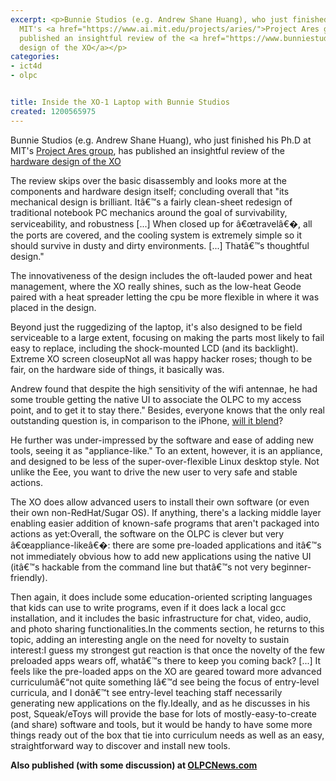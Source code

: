 ```yaml
---
excerpt: <p>Bunnie Studios (e.g. Andrew Shane Huang), who just finished his Ph.D at
  MIT's <a href="https://www.ai.mit.edu/projects/aries/">Project Ares group</a>, has
  published an insightful review of the <a href="https://www.bunniestudios.com/blog/?p=218">hardware
  design of the XO</a></p>
categories:
- ict4d
- olpc


title: Inside the XO-1 Laptop with Bunnie Studios
created: 1200565975
---
```

<p>Bunnie Studios (e.g. Andrew Shane Huang), who just finished his Ph.D at MIT's <a href="https://www.ai.mit.edu/projects/aries/">Project Ares group</a>, has published an insightful review of the <a href="https://www.bunniestudios.com/blog/?p=218">hardware design of the XO</a></p>

<p>The review skips over the basic disassembly and looks more at the components and hardware design itself; concluding overall that "its mechanical design is brilliant. Itâ€™s a fairly clean-sheet redesign of traditional notebook PC mechanics around the goal of survivability, serviceability, and robustness [...] When closed up for â€œtravelâ€�, all the ports are covered, and the cooling system is extremely simple so it should survive in dusty and dirty environments. [...] Thatâ€™s thoughtful design." </p>

<p>The innovativeness of the design includes the oft-lauded power and heat management, where the XO really shines, such as the low-heat Geode paired with a heat spreader letting the cpu be more flexible in where it was placed in the design.</p>

<p>Beyond just the ruggedizing of the laptop, it's also designed to be field serviceable to a large extent, focusing on making the parts most likely to fail easy to replace, including the shock-mounted LCD (and its backlight). <a href="https://www.bunniestudios.com/blog/?p=218" target="_blank"></a><br />Extreme XO screen closeupNot all was happy hacker roses; though to be fair, on the hardware side of things, it basically was.  </p>

<p>Andrew found that despite the high sensitivity of the wifi antennae, he had some trouble getting the native UI to associate the OLPC to my access point, and to get it to stay there." Besides, everyone knows that the only real outstanding question is, in comparison to the iPhone, <a href="https://www.willitblend.com/videos.aspx?type=unsafe&video=iphone" target="_new">will it blend</a>?</p>

<p>He further was under-impressed by the software and ease of adding new tools, seeing it as "appliance-like."  To an extent, however, it is an appliance, and designed to be less of the super-over-flexible Linux desktop style.  Not unlike the Eee, you want to drive the new user to very safe and stable actions.  </p>

<p>The XO does allow advanced users to install their own software (or even their own non-RedHat/Sugar OS).  If anything, there's a lacking middle layer enabling easier addition of known-safe programs that aren't packaged into actions as yet:Overall, the software on the OLPC is clever but very â€œappliance-likeâ€�: there are some pre-loaded applications and itâ€™s not immediately obvious how to add new applications using the native UI (itâ€™s hackable from the command line but thatâ€™s not very beginner-friendly). </p>

<p>Then again, it does include some education-oriented scripting languages that kids can use to write programs, even if it does lack a local gcc installation, and it includes the basic infrastructure for chat, video, audio, and photo sharing functionalities.In the comments section, he returns to this topic, adding an interesting angle on the need for novelty to sustain interest:I guess my strongest gut reaction is that once the novelty of the few preloaded apps wears off, whatâ€™s there to keep you coming back? [...] It feels like the pre-loaded apps on the XO are geared toward more advanced curriculumâ€“not quite something Iâ€™d see being the focus of entry-level curricula, and I donâ€™t see entry-level teaching staff necessarily generating new applications on the fly.Ideally, and as he discusses in his post, Squeak/eToys will provide the base for lots of mostly-easy-to-create (and share) software and tools, but it would be handy to have some more things ready out of the box that tie into curriculum needs as well as an easy, straightforward way to discover and install new tools.</p>

<p><strong>Also published (with some discussion) at <a href="https://www.olpcnews.com">OLPCNews.com</a></strong></p>
